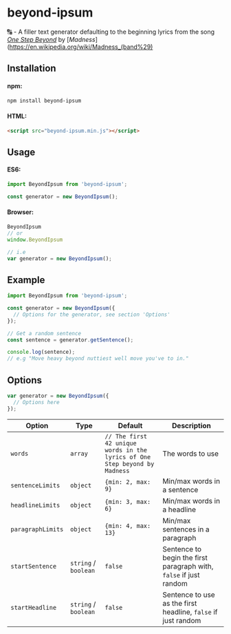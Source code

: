 # beyond-ipsum

🔠 - A filler text generator defaulting to the beginning lyrics from the song [_One Step Beyond_](https://www.youtube.com/watch?v=N-uyWAe0NhQ) by [_Madness_](https://en.wikipedia.org/wiki/Madness_(band%29)

## Installation

#### npm:
```bash
npm install beyond-ipsum
```

#### HTML:
```html
<script src="beyond-ipsum.min.js"></script>
```

## Usage

#### ES6:
```javascript
import BeyondIpsum from 'beyond-ipsum';

const generator = new BeyondIpsum();
```

#### Browser:
```javascript
BeyondIpsum
// or
window.BeyondIpsum

// i.e
var generator = new BeyondIpsum();
```

## Example

```javascript
import BeyondIpsum from 'beyond-ipsum';

const generator = new BeyondIpsum({
  // Options for the generator, see section 'Options'
});

// Get a random sentence
const sentence = generator.getSentence();

console.log(sentence);
// e.g "Move heavy beyond nuttiest well move you've to in."
```

## Options

```javascript
var generator = new BeyondIpsum({
  // Options here
});
```

| Option | Type | Default | Description |
| --- | --- | --- | --- |
| `words` | `array` | `// The first 42 unique words in the lyrics of One Step beyond by Madness` | The words to use |
| `sentenceLimits` | `object` | `{min: 2, max: 9}` | Min/max words in a sentence |
| `headlineLimits` | `object` | `{min: 3, max: 6}` | Min/max words in a headline |
| `paragraphLimits` | `object` | `{min: 4, max: 13}` |  Min/max sentences in a paragraph |
| `startSentence` | `string` / `boolean` | `false` |  Sentence to begin the first paragraph with, `false` if just random |
| `startHeadline` | `string` / `boolean` | `false` |  Sentence to use as the first headline, `false` if just random |
